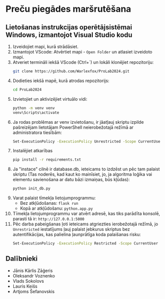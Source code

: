# Preču piegādes maršrutēšana
## Lietošanas instrukcijas operētājsistēmai Windows, izmantojot Visual Studio kodu

1. Izveidojiet mapi, kurā strādāsiet.
2. Izmantojot VScode: Atvērtiet mapi - ```Open Folder``` un atlasiet izveidoto mapi.
3.  Atveriet termināli iekšā VScode (Ctrl+`) un lokāli klonējiet repozitoriju:
    ```bash
    git clone https://github.com/Warlexfox/ProLab2024.git
4. Dodieties iekšā mapē, kurā atrodas repozitorijs: 
    ```bash
    cd ProLab2024
5. Izvietojiet un aktivizējiet virtuālo vidi:
    ```bash
    python -m venv venv
    venv\Scripts\activate
6. Ja rodas problēmas ar venv izvietošanu, ir jāatļauj skriptu izpilde pašreizējam lietotājam PowerShell neierobežotajā režīmā ar administratora tiesībām:
   ```bash
   Set-ExecutionPolicy -ExecutionPolicy Unrestricted -Scope CurrentUser
7. Instalējiet atkarības
   ```bash
   pip install -r requirements.txt
8. Ja "instace" cilnē ir database.db, ieteicams to izdzēst un pēc tam palaist skriptu (Tas noderēs, kad kaut ko mainīsiet, jo, ja algoritma loģika vai elementu savienošana ar datu bāzi izmaiņas, būs kļūdas):
   ```bash
   python init_db.py
10. Varat palaist tīmekļa lietojumprogrammu:
     - Bez atkļūdošanas: ```flask run```
     - Kopā ar atkļūdošanu: ```python.app.py```
11. Tīmekļa lietojumprogrammu var atvērt adresē, kas tiks parādīta konsolē, parasti tā ir: ```http://127.0.0.1:5000```
12. Pēc darba pabeigšanas ļoti ieteicams atgriezties ierobežotajā režīmā, jo ```Unrestricted``` iestatījums ļauj palaist jebkurus skriptus bez autentifikācijas, kas palielina ļaunprātīga koda palaišanas risku:
    ```bash
    Set-ExecutionPolicy -ExecutionPolicy Restricted -Scope CurrentUser
## Dalībnieki 
 - Jānis Kārlis Zāģeris
 - Oleksandr Voznenko
 - Vlads Sokolovs
 - Lauris Keišs
 - Artjoms Šefanovskis
